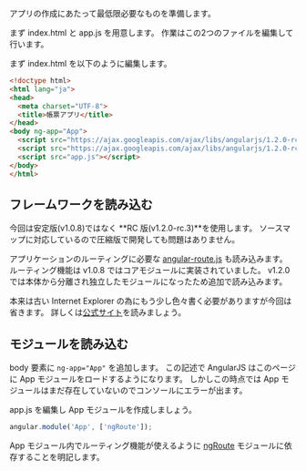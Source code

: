 アプリの作成にあたって最低限必要なものを準備します。

まず index.html と app.js を用意します。
作業はこの2つのファイルを編集して行います。

まず index.html を以下のように編集します。
```html
<!doctype html>
<html lang="ja">
<head>
  <meta charset="UTF-8">
  <title>帳票アプリ</title>
</head>
<body ng-app="App">
  <script src="https://ajax.googleapis.com/ajax/libs/angularjs/1.2.0-rc.3/angular.min.js"></script>
  <script src="https://ajax.googleapis.com/ajax/libs/angularjs/1.2.0-rc.3/angular-route.min.js"></script>
  <script src="app.js"></script>
</body>
</html>
```

## フレームワークを読み込む
今回は安定版(v1.0.8)ではなく **RC 版(v1.2.0-rc.3)**を使用します。
ソースマップに対応しているので圧縮版で開発しても問題はありません。

アプリケーションのルーティングに必要な [angular-route.js](http://docs.angularjs.org/api/ngRoute) も読み込みます。
ルーティング機能は v1.0.8 ではコアモジュールに実装されていました。
v1.2.0 では本体から分離され独立したモジュールになったため追加で読み込みます。

本来は古い Internet Explorer の為にもう少し色々書く必要がありますが今回は省きます。
詳しくは[公式サイト](http://docs.angularjs.org/guide/ie)を読みましょう。

## モジュールを読み込む
body 要素に `ng-app="App"` を追加します。
この記述で AngularJS はこのページに App モジュールをロードするようになります。
しかしこの時点では App モジュールはまだ存在していないのでコンソールにエラーが出ます。

app.js を編集し App モジュールを作成しましょう。

```javascript
angular.module('App', ['ngRoute']);
```

App モジュール内でルーティング機能が使えるように [ngRoute](http://docs.angularjs.org/api/ngRoute) モジュールに依存することを明記します。
